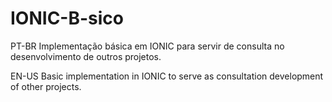 # IONIC-B-sico

PT-BR
Implementação básica em IONIC para servir de consulta no desenvolvimento de outros projetos.

EN-US
Basic implementation in IONIC to serve as consultation development of other projects.
